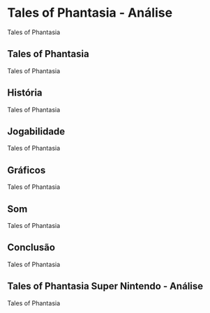 ---
---

# Tales of Phantasia - Análise

Tales of Phantasia

## Tales of Phantasia

Tales of Phantasia

## História

Tales of Phantasia

## Jogabilidade

Tales of Phantasia

## Gráficos

Tales of Phantasia

## Som

Tales of Phantasia

## Conclusão

Tales of Phantasia

## Tales of Phantasia Super Nintendo - Análise

Tales of Phantasia
